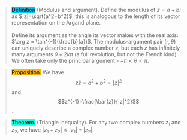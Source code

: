 ><span style="background-color: #03cafc; color: black;"> Definition</span> (Modulus and argument). Define the modulus of $z=a+bi$ as $|z|=\sqrt{a^2+b^2}$; this is analogous to the length of its vector representation on the Argand plane. <br/><br/>
Define its argument as the angle its vector makes with the real axis: $\arg z = \tan^{-1}(\frac{b}{a})$. The modulus-argument pair $(r,\theta)$ can uniquely describe a complex number $z$, but each $z$ has infinitely many arguments $\theta+2k\pi$ (a full revolution, but not the French kind). We often take only the principal argument - $-\pi<\theta<\pi$.

> <span style="background-color: #ffb812; color: black;">Proposition.</span> We have
$$z\bar{z}=a^2+b^2 = |z|^2$$ and $$z^{-1}=\frac{\bar{z}}{|z|^2}$$.

> <span style="background-color: #12ffd7; color: black;">Theorem.</span> (Triangle inequality). For any two complex numbers $z_1$ and $z_2$, we have $|z_1+z_2|\leq |z_1|+|z_2|$.
